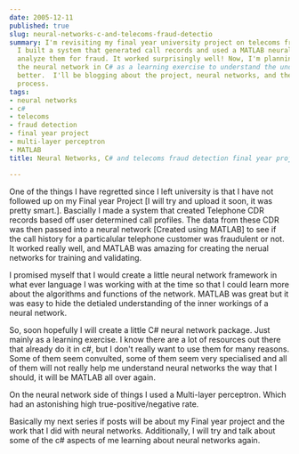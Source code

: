 ```yaml
---
date: 2005-12-11
published: true
slug: neural-networks-c-and-telecoms-fraud-detectio
summary: I'm revisiting my final year university project on telecoms fraud detection.
  I built a system that generated call records and used a MATLAB neural network to
  analyze them for fraud. It worked surprisingly well! Now, I'm planning to rebuild
  the neural network in C# as a learning exercise to understand the underlying algorithms
  better.  I'll be blogging about the project, neural networks, and the C# development
  process.
tags:
- neural networks
- c#
- telecoms
- fraud detection
- final year project
- multi-layer perceptron
- MATLAB
title: Neural Networks, C# and telecoms fraud detection final year project

---
```

One of the things I have regretted since I left university is that I have not followed up on my Final year Project [I will try and upload it soon, it was pretty smart.].  Bascially I made a system that created Telephone CDR records based off user determined call profiles.  The data from these CDR was then passed into a neural network [Created using MATLAB] to see if the call history for a particalular telephone customer was fraudulent or not.  It worked really well, and MATLAB was amazing for creating the nerual networks for training and validating.<p />I promised myself that I would create a little neural network framework in what ever language I was working with at the time so that I could learn more about the algorithms and functions of the network.  MATLAB was great but it was easy to hide the detialed understanding of the inner workings of a neural network.<p />So, soon hopefully I will create a little C# neural network package.  Just mainly as a learning exercise.  I know there are a lot of resources out there that already do it in c#, but I don't really want to use them for many reasons.  Some of them seem convulted, some of them seem very specialised and all of them will not really help me understand neural networks the way that I should, it will be MATLAB all over again.<p />On the neural network side of things I used a Multi-layer perceptron.  Which had an astonishing high true-positive/negative rate.<p />Basically my next series if posts will be about my Final year project and the work that I did with neural networks.  Additionally, I will try and talk about some of the c# aspects of me learning about neural networks again.<p />

